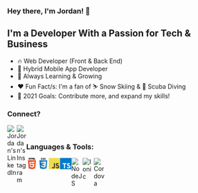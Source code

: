 ### Hey there, I'm Jordan! 👋

## I'm a Developer With a Passion for Tech & Business

- 🔥 Web Developer (Front & Back End)
- 📱 Hybrid Mobile App Developer
- 🌱 Always Learning & Growing
- ❤️ Fun Fact/s: I'm a fan of ⛷️ Snow Skiing & 🤿 Scuba Diving
- 🥅 2021 Goals: Contribute more, and expand my skills!

### Connect?

[<img align="left" alt="Jordan's LinkedIn" width="22px" src="https://cdn.jsdelivr.net/npm/simpleicons@v3/icons/linkedin.svg" />][linkedin]
[<img align="left" alt="Jordan's Instagram" width="22px" src="https://cdn.jsdelivr.net/npm/simpleiicons@v3/icons/instagram.svg" />][instagram]

<br/>

### Languages & Tools:

<img align="left" alt="HTML" width="26px" src="https://raw.githubusercontent.com/github/explore/main/topics/html/html.png" />
<img align="left" alt="CSS" width="26px" src="https://raw.githubusercontent.com/github/explore/main/topics/css/css.png" />
<img align="left" alt="Javascript" width="26px" src="https://raw.githubusercontent.com/github/explore/main/topics/javascript/javascript.png" />
<img align="left" alt="Typescript" width="26px" src="https://raw.githubusercontent.com/github/explore/main/topics/typescript/typescript.png" />
<img align="left" alt="NodeJS" width="26px" src="https://upload.wikimedia.org/wikipedia/commons/thumb/d/d9/Node.js_logo.svg/1200px-Node.js_logo.svg.png" />
<img align="left" alt="Ionic" width="26px" src="https://i1.wp.com/ionicacademy.com/wp-content/uploads/2017/06/ionic-logo-portrait.png?ssl=1" />
<img align="left" alt="Cordova" width="26px" src="https://realwear.com/wp-content/uploads/cordova-264x300.jpg" />

<br/>
<br/>

[linkedin]: https://www.linkedin.com/in/jordan-bettridge-490b96170/
[instagram]: https://www.instagram.com/jordan.bettridge/?hl=en
